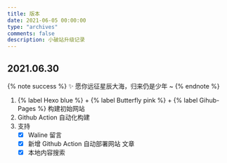 ```yaml
---
title: 版本
date: 2021-06-05 00:00:00
type: "archives"
comments: false
description: 小破站升级记录
---
```



## 2021.06.30

{% note success %}
✨ 愿你远征星辰大海，归来仍是少年 ~
{% endnote %}

1. {% label Hexo blue %} + {% label Butterfly pink %} + {% label Gihub-Pages %} 构建初始网站
2. Github Action 自动化构建
3. 支持
   * [x] Waline 留言
   * [x] 新增 Github Action 自动部署网站 文章
   * [x] 本地内容搜索